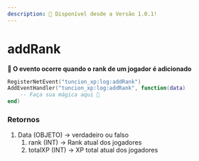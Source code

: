 ```yaml
---
description: 🔧 Disponível desde a Versão 1.0.1!
---
```


# addRank

**📢 O evento ocorre quando o rank de um jogador é adicionado**

```lua
RegisterNetEvent("tuncion_xp:log:addRank")
AddEventHandler("tuncion_xp:log:addRank", function(data)
    -- Faça sua mágica aqui 💫
end)
```

### Retornos

1. Data <span className="color-blue">(OBJETO)</span> <span className="color-orange">-> verdadeiro ou falso</span>
   1. rank <span className="color-blue">(INT)</span> <span className="color-orange">-> Rank atual dos jogadores</span>
   2. totalXP <span className="color-blue">(INT)</span> <span className="color-orange">-> XP total atual dos jogadores</span>